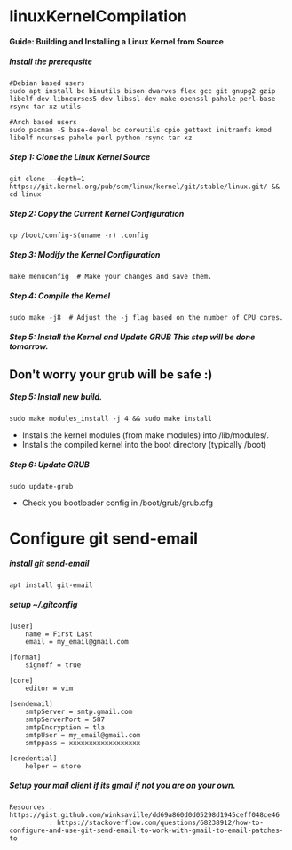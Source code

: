 # linuxKernelCompilation

#### Guide: Building and Installing a Linux Kernel from Source

##### Install the prerequsite
```
#Debian based users
sudo apt install bc binutils bison dwarves flex gcc git gnupg2 gzip libelf-dev libncurses5-dev libssl-dev make openssl pahole perl-base rsync tar xz-utils
```

```
#Arch based users
sudo pacman -S base-devel bc coreutils cpio gettext initramfs kmod libelf ncurses pahole perl python rsync tar xz
```

##### Step 1: Clone the Linux Kernel Source
```
git clone --depth=1 https://git.kernel.org/pub/scm/linux/kernel/git/stable/linux.git/ && cd linux
```

##### Step 2: Copy the Current Kernel Configuration
```
cp /boot/config-$(uname -r) .config
```

##### Step 3: Modify the Kernel Configuration
```
make menuconfig  # Make your changes and save them.
```

##### Step 4: Compile the Kernel
```
sudo make -j8  # Adjust the -j flag based on the number of CPU cores.
```

##### Step 5: Install the Kernel and Update GRUB This step will be done tomorrow.
## Don't worry your grub will be safe :)

##### Step 5: Install new build.
```
sudo make modules_install -j 4 && sudo make install
```
- Installs the kernel modules (from make modules) into /lib/modules/<kernel-version>.
- Installs the compiled kernel into the boot directory (typically /boot)

##### Step 6: Update GRUB
```
sudo update-grub
```
- Check you bootloader config in /boot/grub/grub.cfg










# Configure git send-email
##### install git send-email
```
apt install git-email
```
##### setup ~/.gitconfig
```
[user]
    name = First Last
    email = my_email@gmail.com

[format]
	signoff = true

[core]
	editor = vim

[sendemail]
    smtpServer = smtp.gmail.com
    smtpServerPort = 587
    smtpEncryption = tls
    smtpUser = my_email@gmail.com
    smtppass = xxxxxxxxxxxxxxxxxx

[credential]
    helper = store
```
##### Setup your mail client if its gmail if not you are on your own.
```
Resources : https://gist.github.com/winksaville/dd69a860d0d05298d1945ceff048ce46
          : https://stackoverflow.com/questions/68238912/how-to-configure-and-use-git-send-email-to-work-with-gmail-to-email-patches-to

```


